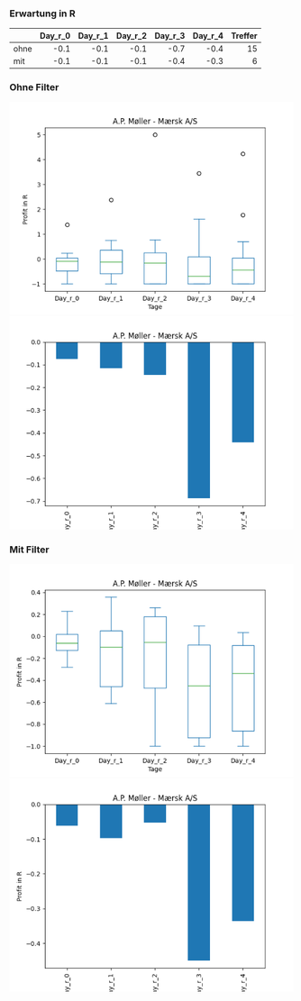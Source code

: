 ### Erwartung in R
|      |   Day_r_0 |   Day_r_1 |   Day_r_2 |   Day_r_3 |   Day_r_4 |   Treffer |
|:-----|----------:|----------:|----------:|----------:|----------:|----------:|
| ohne |      -0.1 |      -0.1 |      -0.1 |      -0.7 |      -0.4 |        15 |
| mit  |      -0.1 |      -0.1 |      -0.1 |      -0.4 |      -0.3 |         6 |

### Ohne Filter
![image info](./data/AMKBY_box_all.png)
![image info](./data/AMKBY_median_all.png)

### Mit Filter
![image info](./data/AMKBY_box_filtered.png)
![image info](./data/AMKBY_median_filtered.png)